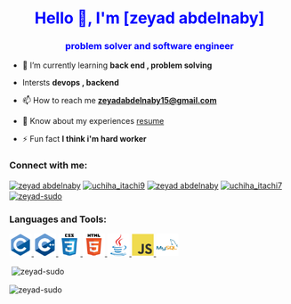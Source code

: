 <h1 align="center" style="color:blue;">Hello 👋, I'm [zeyad abdelnaby]</h1>
<h3 align="center" style="color:blue;">problem solver and software engineer</h3>

- 🌱 I’m currently learning **back end , problem solving**

- Intersts **devops , backend**

- 📫 How to reach me **zeyadabdelnaby15@gmail.com**

- 📄 Know about my experiences [resume](https://drive.google.com/file/d/1Hl9s03xowB7A-ns5x-0TxSanaCrRrqO2/view?usp=sharing)

- ⚡ Fun fact **I think i'm hard worker**

<h3 align="left">Connect with me:</h3>
<p align="left">
<a href="https://linkedin.com/in/zeyad abdelnaby" target="blank"><img align="center" src="https://raw.githubusercontent.com/rahuldkjain/github-profile-readme-generator/master/src/images/icons/Social/linked-in-alt.svg" alt="zeyad abdelnaby" height="30" width="40" /></a>
<a href="https://www.codechef.com/users/uchiha_itachi9" target="blank"><img align="center" src="https://cdn.jsdelivr.net/npm/simple-icons@3.1.0/icons/codechef.svg" alt="uchiha_itachi9" height="30" width="40" /></a>
<a href="https://www.hackerrank.com/zeyad abdelnaby" target="blank"><img align="center" src="https://raw.githubusercontent.com/rahuldkjain/github-profile-readme-generator/master/src/images/icons/Social/hackerrank.svg" alt="zeyad abdelnaby" height="30" width="40" /></a>
<a href="https://codeforces.com/profile/uchiha_itachi7" target="blank"><img align="center" src="https://raw.githubusercontent.com/rahuldkjain/github-profile-readme-generator/master/src/images/icons/Social/codeforces.svg" alt="uchiha_itachi7" height="30" width="40" /></a>
<a href="https://www.leetcode.com/zeyad-sudo" target="blank"><img align="center" src="https://raw.githubusercontent.com/rahuldkjain/github-profile-readme-generator/master/src/images/icons/Social/leet-code.svg" alt="zeyad-sudo" height="30" width="40" /></a>
</p>

<h3 align="left">Languages and Tools:</h3>
<p align="left"> <a href="https://www.cprogramming.com/" target="_blank" rel="noreferrer"> <img src="https://raw.githubusercontent.com/devicons/devicon/master/icons/c/c-original.svg" alt="c" width="40" height="40"/> </a> <a href="https://www.w3schools.com/cpp/" target="_blank" rel="noreferrer"> <img src="https://raw.githubusercontent.com/devicons/devicon/master/icons/cplusplus/cplusplus-original.svg" alt="cplusplus" width="40" height="40"/> </a> <a href="https://www.w3schools.com/css/" target="_blank" rel="noreferrer"> <img src="https://raw.githubusercontent.com/devicons/devicon/master/icons/css3/css3-original-wordmark.svg" alt="css3" width="40" height="40"/> </a> <a href="https://www.w3.org/html/" target="_blank" rel="noreferrer"> <img src="https://raw.githubusercontent.com/devicons/devicon/master/icons/html5/html5-original-wordmark.svg" alt="html5" width="40" height="40"/> </a> <a href="https://www.java.com" target="_blank" rel="noreferrer"> <img src="https://raw.githubusercontent.com/devicons/devicon/master/icons/java/java-original.svg" alt="java" width="40" height="40"/> </a> <a href="https://developer.mozilla.org/en-US/docs/Web/JavaScript" target="_blank" rel="noreferrer"> <img src="https://raw.githubusercontent.com/devicons/devicon/master/icons/javascript/javascript-original.svg" alt="javascript" width="40" height="40"/> </a> <a href="https://www.mysql.com/" target="_blank" rel="noreferrer"> <img src="https://raw.githubusercontent.com/devicons/devicon/master/icons/mysql/mysql-original-wordmark.svg" alt="mysql" width="40" height="40"/> </a> </p>


<p>&nbsp;<img align="center" src="https://github-readme-stats.vercel.app/api?username=zeyad-sudo&show_icons=true&locale=en" alt="zeyad-sudo" /></p>

<p><img align="center" src="https://github-readme-streak-stats.herokuapp.com/?user=zeyad-sudo&theme=dark" alt="zeyad-sudo" /></p>
